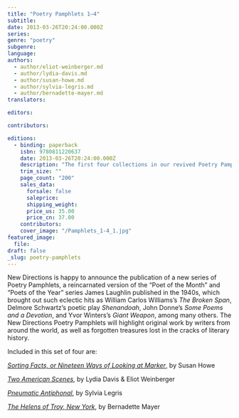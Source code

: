 ```yaml
---
title: "Poetry Pamphlets 1–4"
subtitle:
date: 2013-03-26T20:24:00.000Z
series:
genre: "poetry"
subgenre:
language:
authors:
  - author/eliot-weinberger.md
  - author/lydia-davis.md
  - author/susan-howe.md
  - author/sylvia-legris.md
  - author/bernadette-mayer.md
translators:

editors:

contributors:

editions:
  - binding: paperback
    isbn: 9780811220637
    date: 2013-03-26T20:24:00.000Z
    description: "The first four collections in our revived Poetry Pamphlet series in one package at a bargain price "
    trim_size: ""
    page_count: "200"
    sales_data:
      forsale: false
      saleprice:
      shipping_weight:
      price_us: 35.00
      price_cn: 37.00
    contributors:
    cover_image: "/Pamphlets_1-4_1.jpg"
featured_image:
  file:
draft: false
_slug: poetry-pamphlets
---
```


New Directions is happy to announce the publication of a new series of Poetry Pamphlets, a reincarnated version of the “Poet of the Month” and “Poets of the Year” series James Laughlin published in the 1940s, which brought out such eclectic hits as William Carlos Williams’s _The Broken Span_, Delmore Schwartz’s poetic play _Shenandoah_, John Donne’s _Some Poems and a Devotion_, and Yvor Winters’s _Giant Weapon_, among many others. The New Directions Poetry Pamphlets will highlight original work by writers from around the world, as well as forgotten treasures lost in the cracks of literary history.

Included in this set of four are:

[_Sorting Facts, or Nineteen Ways of Looking at Marker_](http://ndbooks.com/book/sorting-facts-or-nineteen-ways-of-looking-at-marker), by Susan Howe

[_Two American Scenes_](http://ndbooks.com/book/two-american-scenes-our-village-a-journey-on-the-colorado-river), by Lydia Davis & Eliot Weinberger

[_Pneumatic Antiphonal_](http://ndbooks.com/book/pneumatic-antiphonal), by Sylvia Legris

[_The Helens of Troy, New York_](http://ndbooks.com/book/the-helens-of-troy-new-york), by Bernadette Mayer

